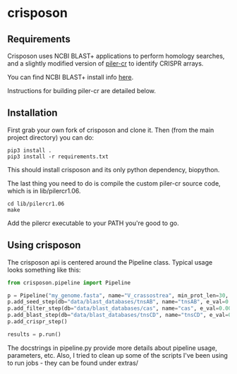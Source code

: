 # crisposon

## Requirements

Crisposon uses NCBI BLAST+ applications to perform homology searches, and a slightly modified version of [piler-cr](https://www.drive5.com/pilercr/) to identify CRISPR arrays. 

You can find NCBI BLAST+ install info [here](https://www.ncbi.nlm.nih.gov/books/NBK279671/).

Instructions for building piler-cr are detailed below.

## Installation

First grab your own fork of crisposon and clone it. Then (from the main project directory) you can do:
```
pip3 install .
pip3 install -r requirements.txt
```
This should install crisposon and its only python dependency, biopython. 

The last thing you need to do is compile the custom piler-cr source code, which is in lib/pilercr1.06.
```
cd lib/pilercr1.06
make
```
Add the pilercr executable to your PATH you're good to go.

## Using crisposon

The crisposon api is centered around the Pipeline class. Typical usage looks something like this:
```python
from crisposon.pipeline import Pipeline

p = Pipeline("my_genome.fasta", name="V_crassostrea", min_prot_len=30, span=10000)
p.add_seed_step(db="data/blast_databases/tnsAB", name="tnsAB", e_val=0.001, type="PROT")
p.add_filter_step(db="data/blast_databases/cas", name="cas", e_val=0.001, type="PROT")
p.add_blast_step(db="data/blast_databases/tnsCD", name="tnsCD", e_val=0.001, type="PROT")
p.add_crispr_step()

results = p.run()
```
The docstrings in pipeline.py provide more details about pipeline usage, parameters, etc.
Also, I tried to clean up some of the scripts I've been using to run jobs - they can be found under extras/
